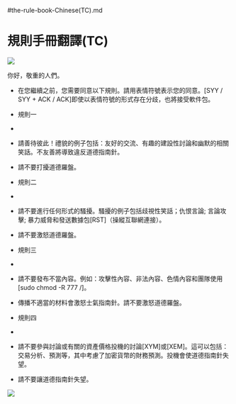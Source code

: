#the-rule-book-Chinese(TC).md

規則手冊翻譯(TC)
=====
![](https://i.imgur.com/scFCrrm.png)

你好，敬重的人們。

* 在您繼續之前，您需要同意以下規則。請用表情符號表示您的同意。[SYY / SYY + ACK / ACK]即使以表情符號的形式存在分歧，也將接受軟件包。

* 規則一  
* 
* 請善待彼此！禮貌的例子包括：友好的交流、有趣的建設性討論和幽默的相關笑話。不友善將導致違反道德指南針。
* 請不要打擾道德羅盤。

* 規則二  
* 
* 請不要進行任何形式的騷擾。騷擾的例子包括歧視性笑話；仇恨言論; 言論攻擊; 暴力威脅和發送數據包[RST]（操縱互聯網連接）。
* 請不要激怒道德羅盤。

* 規則三
*   
* 請不要發布不當內容。例如：攻擊性內容、非法內容、色情內容和團隊使用[sudo chmod -R 777 /]。
* 傳播不適當的材料會激怒士氣指南針。請不要激怒道德羅盤。

* 規則四 
* 
* 請不要參與討論或有關的資產價格投機的討論[XYM]或[XEM]。這可以包括：交易分析、預測等，其中考慮了加密貨幣的財務預測。投機會使道德指南針失望。
* 請不要讓道德指南針失望。

![](https://i.imgur.com/W7ljXNU.jpg)

